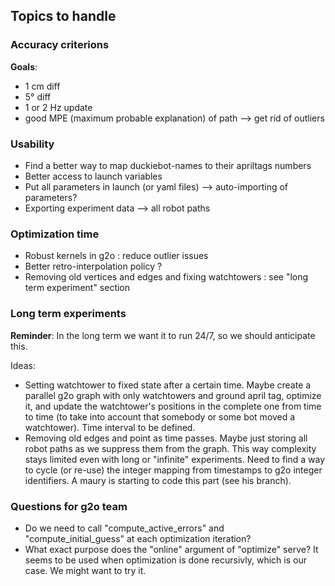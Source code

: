 ## Topics to handle

### Accuracy criterions
**Goals**:
- 1 cm diff
- 5° diff
- 1 or 2 Hz update
- good MPE (maximum probable explanation) of path --> get rid of outliers


### Usability
- Find a better way to map duckiebot-names to their apriltags numbers
- Better access to launch variables
- Put all parameters in launch (or yaml files) --> auto-importing of parameters?
- Exporting experiment data --> all robot paths

### Optimization time
- Robust kernels in g2o : reduce outlier issues
- Better retro-interpolation policy ? 
- Removing old vertices and edges and fixing watchtowers : see "long term experiment" section




### Long term experiments
**Reminder**: In the long term we want it to run 24/7, so we should anticipate this.

Ideas:  
- Setting watchtower to fixed state after a certain time. Maybe create a parallel g2o graph with only watchtowers and ground april tag, optimize it, and update the watchtower's positions in the complete one from time to time (to take into account that somebody or some bot moved a watchtower). Time interval to be defined.
- Removing old edges and point as time passes. Maybe just storing all robot paths as we suppress them from the graph. This way complexity stays limited even with long or "infinite" experiments. Need to find a way to cycle (or re-use) the integer mapping from timestamps to g2o integer identifiers. A maury is starting to code this part (see his branch).




### Questions for g2o team

- Do we need to call "compute_active_errors" and "compute_initial_guess" at each optimization iteration?
- What exact purpose does the "online" argument of "optimize" serve? It seems to be used when optimization is done recursivly, which is our case. We might want to try it.

